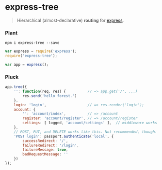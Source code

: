 express-tree
============

> Hierarchical (almost-declarative) **routing** for [express](expressjs.com).

### Plant
`npm i express-tree --save`
```js
var express = require('express');
require('express-tree');

var app = express();
```

### Pluck
```js
app.tree({
    '': function(req, res) {          // => app.get('/', ...)
        res.send('hello forest.')
    },
    login: 'login',                   // => res.render('login');
    account: {
        '': 'account/index',          // => /account
        register: 'account/register', // => /account/register
        settings: [ logged, 'account/settings' ],  // middleware works too!
    },
    // POST, PUT, and DELETE works like this. Not recommended, though.
    'POST login': passport.authenticate('local', { 
        successRedirect: '/',
        failureRedirect: '/login',
        failureMessage: true,
        badRequestMessage: ''
    })
});
```
